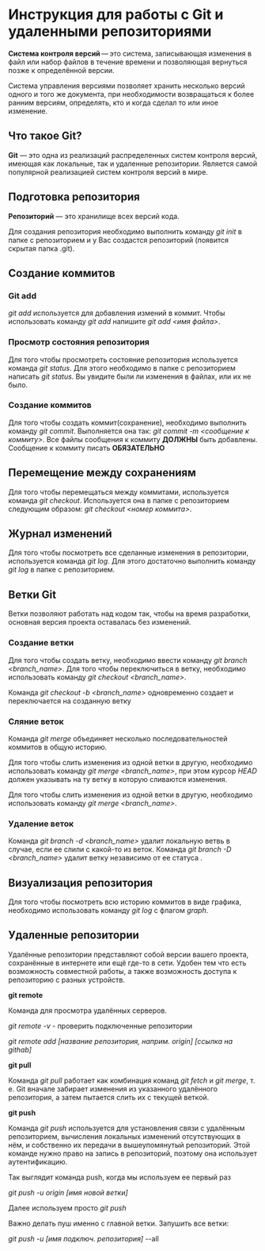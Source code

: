 # Инструкция для работы с Git и удаленными репозиториями

**Система контроля версий** — это система, записывающая изменения в файл или набор файлов в течение времени и позволяющая вернуться позже к определённой версии.

Система управления версиями позволяет хранить несколько версий одного и того же документа, при необходимости возвращаться к более ранним версиям, определять, кто и когда сделал то или иное изменение.

## Что такое Git?
**Git** — это одна из реализаций распределенных систем контроля версий, имеющая как локальные, так и удаленные репозитории. Является самой популярной реализацией систем контроля версий в мире. 

## Подготовка репозитория

**Репозиторий** — это хранилище всех версий кода.

Для создания репозитория необходимо выполнить команду *git init* в папке с репозиторием и у Вас создастся репозиторий (появится скрытая папка .git).

## Создание коммитов
### Git add
*git add* используется для добавления измений в коммит. Чтобы использовать команду *git add* напишите *git add <имя файла>*.

### Просмотр состояния репозитория
Для того чтобы просмотреть состояние репозитория используется команда *git status*. Для этого необходимо в папке с репозиторием написать  *git status*. Вы увидите были ли изменения в файлах, или их не было.

### Создание коммитов
Для того чтобы создать коммит(сохранение), необходимо выполнить команду *git commit*. Выполняется она так:  *git commit -m <сообщение к коммиту>*. Все файлы сообщения к коммиту **ДОЛЖНЫ** быть добавлены. Сообщение к коммиту писать **ОБЯЗАТЕЛЬНО**
## Перемещение между сохранениям
Для того чтобы перемещаться между коммитами, используется команда *git checkout*. Используется она в папке с репозиторием следующим образом: *git checkout <номер коммита>*.
## Журнал изменений
Для того чтобы посмотреть все сделанные изменения в репозитории, используется команда *git log*. Для этого достаточно выполнить команду *git log* в папке с репозиторием.

## Ветки Git

Ветки позволяют работать над кодом так, чтобы на время разработки, основная версия проекта оставалась без изменений.

### Создание ветки

Для того чтобы создать ветку, необходимо ввести команду *git branch <branch_name>*. Для того чтобы переключиться в ветку, необходимо использовать команду *git checkout <branch_name>*.

Команда *git checkout -b <branch_name>* одновременно создает и переключается на созданную ветку

### Сляние веток

Команда *git merge* объединяет несколько последовательностей коммитов в общую историю.

Для того чтобы слить изменения из одной ветки в другую, необходимо использовать команду *git merge <branch_name>*, при этом курсор *HEAD* должен указывать на ту ветку в которую сливаются изменения.

Для того чтобы слить изменения из одной ветки в другую, необходимо использовать команду *git merge <branch_name>*.

### Удаление веток

Команда  *git branch -d <branch_name>* удалит локальную ветвь в случае, если ее слили с какой-то из веток. Команда *git branch -D <branch_name>* удалит ветку независимо от ее статуса .

## Визуализация репозитория

Для того чтобы посмотреть всю историю коммитов в виде графика, необходимо использовать команду *git log* с флагом *graph*.

## Удаленные репозитории

Удалённые репозитории представляют собой версии вашего проекта, сохранённые в интернете или ещё где-то в сети. Удобен тем что есть возможность совместной работы, а также возможность доступа к репозиторию с разных устройств.

**git remote**

Команда для просмотра удалённых серверов.

*git remote -v* - проверить подключенные репозитории

*git remote add [название репозитория, наприм. origin] [ссылка на githab]*

**git pull**

Команда *git pull* работает как комбинация команд *git fetch* и *git merge*, т. е. Git вначале забирает изменения из указанного удалённого репозитория, а затем пытается слить их с текущей веткой.

**git push**

Команда *git push* используется для установления связи с удалённым репозиторием, вычисления локальных изменений отсутствующих в нём, и собственно их передачи в вышеупомянутый репозиторий. Этой команде нужно право на запись в репозиторий, поэтому она использует аутентификацию.

Так выглядит команда push, когда мы используем ее первый раз 

*git push -u origin [имя новой ветки]* 

Далее используем просто *git push*

Важно делать пуш именно с главной ветки. Запушить все ветки:

*git push -u [имя подключ. репозитория]* --all